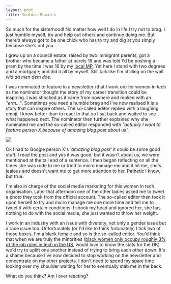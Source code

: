 ```yaml
---
layout: post
title: Jealous Females
---
```

So much for the sisterhood! No matter how well I do in life I try not to brag. I just humble myself, try and help out others and continue doing me. But there's always got to be one chick who has to try and dig at you simply because she's not you.

I grew up on a council estate, raised by two immigrant parents, got a brother who became a father at barely 19 and was told I'd be pushing a pram by the time I was 16 by my [local MP](www.dianeabbott.org.uk/). Yet here I stand with two degrees and a mortgage; and did it all by myself. Still talk like I'm chilling on the wall *wid da men dem doe*.

I was nominated to feature in a newsletter (that I work on) for women in tech as the nominator thought the story of my career transition could be inspiring. I was shocked as it came from nowhere and replied with an *"erm..."*. Sometimes you need a humble brag and I've now realised it is a story that can inspire others. The so-called editor replied with a laughing emoji. I know better than to react to that so I sat back and waited to see what happened next. The nominator then further explained why she nominated
me and the so-called editor responded with _"actually I want to feature person X because of amazing blog post about us"_.

![](http://emojipedia-us.s3.amazonaws.com/cache/17/47/17474d3a52fd7efdada7b5896b5c5906.png)

Ok I had to Google person X's _'amazing blog post'_ it could be some good stuff. I read the post and yes it was good, but it wasn't about us, we were mentioned at the tail end of a sentence. I then began reflecting on all the times she was rude to me or tried to micro manage me and it hit me, she's jealous and doesn't want me to get more attention to her. Pathetic I know, but true.

I'm also in charge of the social media marketing for this women in tech organisation. Later that afternoon one of the other ladies asked me to tweet a photo they took from the official account. The so-called editor then took it upon herself to try and micro manage me one more time and tell me to tweet it with certain conditions. I shook my head and ignored her, she has nothing to do with the social media, she just wanted to throw her weight.

I work in an industry with an issue with diversity, not only a gender issue but a race issue too. Unfortunately (or I'd like to think fortunately) I tick two of those boxes, I'm a black female and so is the so-called editor. You'd think that when we are truly the minorities ([black women only occupy roughly 3% of the job roles in tech in the US](http://www.techrepublic.com/article/the-state-of-women-in-technology-15-data-points-you-should-know/), would love to know the stats for the UK) we'd try to uplift one another instead of trying to bring each other down. It's a shame because I've now decided to stop working on the newsletter and concentrate on my other projects. I don't need to spend my spare time looking over my shoulder waiting for her to eventually stab me in the back.

What do you think? Am I over reacting?
